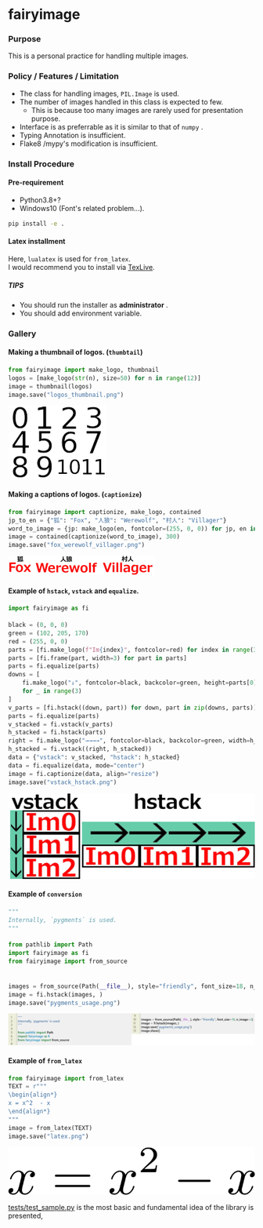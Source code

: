 # fairyimage  

### Purpose

This is a personal practice for handling multiple images.  

### Policy / Features / Limitation 

* The class for handling images, `PIL.Image` is used.  
* The number of images handled in this class is expected to few.     
    - This is because too many images are rarely used for presentation purpose.    
* Interface is as preferrable as it is similar to that of `numpy` . 
* Typing Annotation is insufficient.   
* Flake8 /mypy's modification is insufficient.    

### Install Procedure

#### Pre-requirement
- Python3.8+? 
- Windows10 (Font's related problem...). 

```bat
pip install -e .
```

#### Latex installment 

Here, `lualatex` is used for `from_latex`.   
I would recommend you to install via [TexLive](https://www.tug.org/texlive/acquire-netinstall.html).     

##### TIPS
* You should run the installer as **administrator** . 
* You should add environment variable.  



### Gallery

#### Making a thumbnail of logos.  (`thumbtail`)
```python
from fairyimage import make_logo, thumbnail  
logos = [make_logo(str(n), size=50) for n in range(12)]
image = thumbnail(logos)
image.save("logos_thumbnail.png")
```
![logos_thumbnail](static/logos_thumbnail.png)

#### Making a captions of logos. (`captionize`)

```python
from fairyimage import captionize, make_logo, contained
jp_to_en = {"狐": "Fox", "人狼": "Werewolf", "村人": "Villager"}
word_to_image = {jp: make_logo(en, fontcolor=(255, 0, 0)) for jp, en in jp_to_en.items()}
image = contained(captionize(word_to_image), 300)
image.save("fox_werewolf_villager.png")
```
![fox_werewolf_villager.png](static/fox_werewolf_villager.png)

#### Example of `hstack`, `vstack` and `equalize`. 
```python
import fairyimage as fi

black = (0, 0, 0)
green = (102, 205, 170)
red = (255, 0, 0)
parts = [fi.make_logo(f"Im{index}", fontcolor=red) for index in range(3)]
parts = [fi.frame(part, width=3) for part in parts]
parts = fi.equalize(parts)
downs = [
    fi.make_logo("↓", fontcolor=black, backcolor=green, height=parts[0].height)
    for _ in range(3)
]
v_parts = [fi.hstack((down, part)) for down, part in zip(downs, parts)]
parts = fi.equalize(parts)
v_stacked = fi.vstack(v_parts)
h_stacked = fi.hstack(parts)
right = fi.make_logo("→→→→", fontcolor=black, backcolor=green, width=h_stacked.width)
h_stacked = fi.vstack((right, h_stacked))
data = {"vstack": v_stacked, "hstack": h_stacked}
data = fi.equalize(data, mode="center")
image = fi.captionize(data, align="resize")
image.save("vstack_hstack.png")
```
![vstack_hstack.png](static/vstack_hstack.png)

#### Example of `conversion`
```python
"""
Internally, `pygments` is used.
"""

from pathlib import Path
import fairyimage as fi
from fairyimage import from_source


images = from_source(Path(__file__), style="friendly", font_size=18, n_image=2)
image = fi.hstack(images, )
image.save("pygments_usage.png")
```
![pygments_usage.png](static/pygments_usage.png)

#### Example of `from_latex`
```python
from fairyimage import from_latex
TEXT = r"""
\begin{align*}
x = x^2  - x
\end{align*}
"""
image = from_latex(TEXT)
image.save("latex.png")
```
![latex.png](static/latex.png)


[tests/test_sample.py](./tests/test_sample.py) is the most basic and fundamental idea of the library is presented, 



